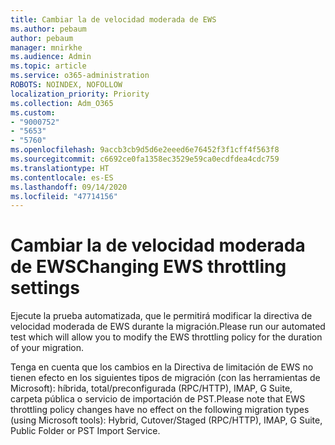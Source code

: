 ```yaml
---
title: Cambiar la de velocidad moderada de EWS
ms.author: pebaum
author: pebaum
manager: mnirkhe
ms.audience: Admin
ms.topic: article
ms.service: o365-administration
ROBOTS: NOINDEX, NOFOLLOW
localization_priority: Priority
ms.collection: Adm_O365
ms.custom:
- "9000752"
- "5653"
- "5760"
ms.openlocfilehash: 9accb3cb9d5d6e2eeed6e76452f3f1cff4f563f8
ms.sourcegitcommit: c6692ce0fa1358ec3529e59ca0ecdfdea4cdc759
ms.translationtype: HT
ms.contentlocale: es-ES
ms.lasthandoff: 09/14/2020
ms.locfileid: "47714156"
---
```

# <a name="changing-ews-throttling-settings"></a><span data-ttu-id="55e3a-102">Cambiar la de velocidad moderada de EWS</span><span class="sxs-lookup"><span data-stu-id="55e3a-102">Changing EWS throttling settings</span></span>

<span data-ttu-id="55e3a-103">Ejecute la prueba automatizada, que le permitirá modificar la directiva de velocidad moderada de EWS durante la migración.</span><span class="sxs-lookup"><span data-stu-id="55e3a-103">Please run our automated test which will allow you to modify the EWS throttling policy for the duration of your migration.</span></span>

<span data-ttu-id="55e3a-104">Tenga en cuenta que los cambios en la Directiva de limitación de EWS no tienen efecto en los siguientes tipos de migración (con las herramientas de Microsoft): híbrida, total/preconfigurada (RPC/HTTP), IMAP, G Suite, carpeta pública o servicio de importación de PST.</span><span class="sxs-lookup"><span data-stu-id="55e3a-104">Please note that EWS throttling policy changes have no effect on the following migration types (using Microsoft tools): Hybrid, Cutover/Staged (RPC/HTTP), IMAP, G Suite, Public Folder or PST Import Service.</span></span>
